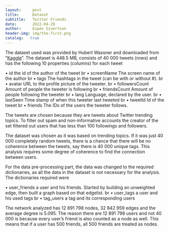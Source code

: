 ```yaml
---
layout:     post
title:      Dataset
subtitle:   Twitter Friends
date:       2022-04-29
author:     Espen Sivertsen
header-img: img/the-first.png
catalog:   true
---
```

The dataset used was provided by Hubert Wassner and downloaded from “[Kaggle](https://www.kaggle.com/datasets/hwassner/TwitterFriends)”. The dataset is 448.5 MB, consists of 40 000 tweets (rows) and has the following 10 properties (columns) for each tweet

•	id the id of the author of the tweet
br
•	screenName The screen name of the author
br
•	tags The hashtags in the tweet (can be with or without #).
br
•	avatar URL to the profile picture of the tweeter.
br
•	followersCount Amount of people the tweeter is following
br
•	friendsCount Amount of people following the tweeter
br
•	lang Language, declared by the user.
br
•	lastSeen Time stamp of when this tweeter last tweeted
br
•	tweetId Id of the tweet
br
•	friends The IDs of the users the tweeter follows.

The tweets are chosen because they are tweets about Twitter trending topics. To filter out spam and non-informative accounts the creator of the set filtered out users that has less than 100 followings and followers. 

The dataset was chosen as it was based on trending topics. If it was just 40 000 completely random tweets, there is a chance that there will be no coherence between the tweets, say there is 40 000 unique tags. This analysis requires some degree of coherence to find the connection between users.

For the data pre-processing part, the data was changed to the required dictionaries, as all the data in the dataset is not necessary for the analysis. The dictionaries required were

•	user_friends a user and his friends. Started by building an unweighted edge, then built a graph based on that edgelist.
br
•	user_tags a user and his used tags
br
•	tag_users a tag and its corresponding users

The network analyzed has 12 891 798 nodes, 32 842 959 edges and the average degree is 5.095. The reason there are 12 891 798 users and not 40 000 is because every user’s friend is also counted as a node as well. This means that if a user has 500 friends, all 500 friends are treated as nodes.